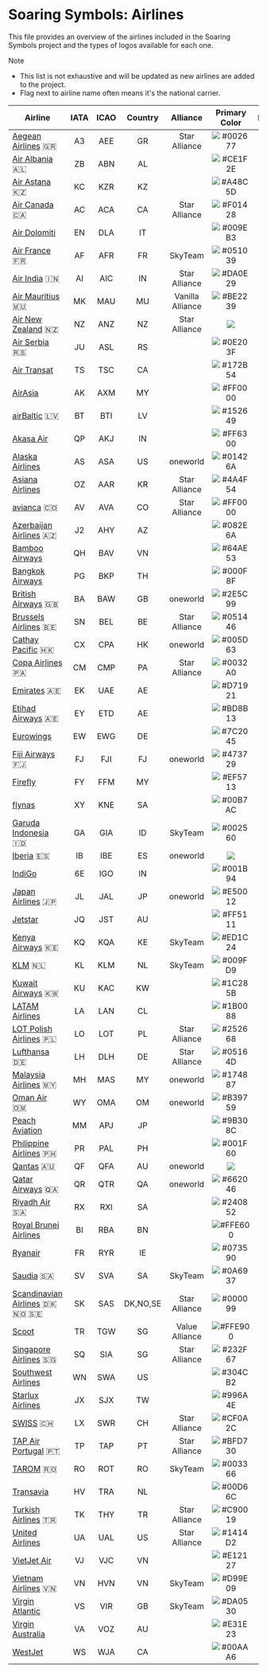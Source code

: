 # Soaring Symbols: Airlines

This file provides an overview of the airlines included in the Soaring Symbols project and the types of logos available for each one.

> [!NOTE]
>
> * This list is not exhaustive and will be updated as new airlines are added to the project.
> * Flag next to airline name often means it's the national carrier.

| Airline | IATA | ICAO | Country | Alliance | Primary Color | Icon | Mono Icon | Logo | Mono Logo |
|---|:---:|:---:|:---:|:---:|:---:|:---:|:---:|:---:|:---:|
| [Aegean Airlines](https://en.aegeanair.com) 🇬🇷 | A3 | AEE | GR | Star Alliance | ![#002677](https://place-hold.it/10x10/002677?text=) | ✓ | ✓ | ✓ | ✓ |
| [Air Albania](https://www.airalbania.com.al) 🇦🇱 | ZB | ABN | AL |  | ![#CE1F2E](https://place-hold.it/10x10/CE1F2E?text=) | ✓ | ✓ | ✓ | ✓ |
| [Air Astana](https://airastana.com) 🇰🇿 | KC | KZR | KZ |  | ![#A48C5D](https://place-hold.it/10x10/A48C5D?text=) | ✓ | ✓ |  |  |
| [Air Canada](https://www.aircanada.com) 🇨🇦 | AC | ACA | CA | Star Alliance | ![#F01428](https://place-hold.it/10x10/F01428?text=) | ✓ | ✓ | ✓ | ✓ |
| [Air Dolomiti](https://www.airdolomiti.eu) | EN | DLA | IT |  | ![#009EB3](https://place-hold.it/10x10/009EB3?text=) | ✓ | ✓ |  |  |
| [Air France](https://airfrance.com) 🇫🇷 | AF | AFR | FR | SkyTeam | ![#051039](https://place-hold.it/10x10/051039?text=) | ✓ | ✓ | ✓ | ✓ |
| [Air India](https://www.airindia.com) 🇮🇳 | AI | AIC | IN | Star Alliance | ![#DA0E29](https://place-hold.it/10x10/DA0E29?text=) | ✓ | ✓ | ✓ | ✓ |
| [Air Mauritius](https://www.airmauritius.com) 🇲🇺 | MK | MAU | MU | Vanilla Alliance | ![#BE2239](https://place-hold.it/10x10/BE2239?text=) | ✓ | ✓ | ✓ | ✓ |
| [Air New Zealand](https://www.airnewzealand.co.nz) 🇳🇿 | NZ | ANZ | NZ | Star Alliance | ![](https://place-hold.it/10x10/?text=) | ✓ | ✓ | ✓ | ✓ |
| [Air Serbia](https://www.airserbia.com) 🇷🇸 | JU | ASL | RS |  | ![#0E203F](https://place-hold.it/10x10/0E203F?text=) | ✓ | ✓ | ✓ | ✓ |
| [Air Transat](https://airtransat.com) | TS | TSC | CA |  | ![#172B54](https://place-hold.it/10x10/172B54?text=) | ✓ | ✓ | ✓ | ✓ |
| [AirAsia](https://www.airasia.com) | AK | AXM | MY |  | ![#FF0000](https://place-hold.it/10x10/FF0000?text=) |  |  | ✓ | ✓ |
| [airBaltic](https://www.airbaltic.com) 🇱🇻 | BT | BTI | LV |  | ![#152649](https://place-hold.it/10x10/152649?text=) |  |  | ✓ | ✓ |
| [Akasa Air](https://www.akasaair.com) | QP | AKJ | IN |  | ![#FF6300](https://place-hold.it/10x10/FF6300?text=) | ✓ | ✓ | ✓ | ✓ |
| [Alaska Airlines](https://www.alaskaair.com) | AS | ASA | US | oneworld | ![#01426A](https://place-hold.it/10x10/01426A?text=) |  |  | ✓ | ✓ |
| [Asiana Airlines](https://flyasiana.com) | OZ | AAR | KR | Star Alliance | ![#4A4F54](https://place-hold.it/10x10/4A4F54?text=) | ✓ | ✓ | ✓ | ✓ |
| [avianca](https://www.avianca.com) 🇨🇴 | AV | AVA | CO | Star Alliance | ![#FF0000](https://place-hold.it/10x10/FF0000?text=) | ✓ | ✓ | ✓ | ✓ |
| [Azerbaijan Airlines](https://azal.az) 🇦🇿 | J2 | AHY | AZ |  | ![#082E6A](https://place-hold.it/10x10/082E6A?text=) | ✓ | ✓ | ✓ | ✓ |
| [Bamboo Airways](https://www.bambooairways.com) | QH | BAV | VN |  | ![#64AE53](https://place-hold.it/10x10/64AE53?text=) | ✓ |  | ✓ |  |
| [Bangkok Airways](https://www.bangkokair.com) | PG | BKP | TH |  | ![#000F8F](https://place-hold.it/10x10/000F8F?text=) | ✓ | ✓ | ✓ | ✓ |
| [British Airways](https://www.britishairways.com) 🇬🇧 | BA | BAW | GB | oneworld | ![#2E5C99](https://place-hold.it/10x10/2E5C99?text=) | ✓ | ✓ | ✓ | ✓ |
| [Brussels Airlines](https://www.brusselsairlines.com) 🇧🇪 | SN | BEL | BE | Star Alliance | ![#051446](https://place-hold.it/10x10/051446?text=) | ✓ | ✓ | ✓ | ✓ |
| [Cathay Pacific](https://www.cathaypacific.com) 🇭🇰 | CX | CPA | HK | oneworld | ![#005D63](https://place-hold.it/10x10/005D63?text=) | ✓ | ✓ | ✓ | ✓ |
| [Copa Airlines](https://www.copaair.com) 🇵🇦 | CM | CMP | PA | Star Alliance | ![#0032A0](https://place-hold.it/10x10/0032A0?text=) | ✓ | ✓ | ✓ | ✓ |
| [Emirates](https://www.emirates.com) 🇦🇪 | EK | UAE | AE |  | ![#D71921](https://place-hold.it/10x10/D71921?text=) | ✓ | ✓ | ✓ | ✓ |
| [Etihad Airways](https://www.etihad.com) 🇦🇪 | EY | ETD | AE |  | ![#BD8B13](https://place-hold.it/10x10/BD8B13?text=) |  |  | ✓ | ✓ |
| [Eurowings](https://www.eurowings.com) | EW | EWG | DE |  | ![#7C2045](https://place-hold.it/10x10/7C2045?text=) | ✓ | ✓ | ✓ | ✓ |
| [Fiji Airways](https://www.fijiairways.com) 🇫🇯 | FJ | FJI | FJ | oneworld | ![#473729](https://place-hold.it/10x10/473729?text=) | ✓ | ✓ |  |  |
| [Firefly](https://www.fireflyz.com.my) | FY | FFM | MY |  | ![#EF5713](https://place-hold.it/10x10/EF5713?text=) | ✓ | ✓ | ✓ | ✓ |
| [flynas](https://www.flynas.com) | XY | KNE | SA |  | ![#00B7AC](https://place-hold.it/10x10/00B7AC?text=) |  |  | ✓ | ✓ |
| [Garuda Indonesia](https://www.garuda-indonesia.com) 🇮🇩 | GA | GIA | ID | SkyTeam | ![#002560](https://place-hold.it/10x10/002560?text=) | ✓ | ✓ | ✓ | ✓ |
| [Iberia](https://www.iberia.com) 🇪🇸 | IB | IBE | ES | oneworld | ![](https://place-hold.it/10x10/?text=) | ✓ | ✓ | ✓ | ✓ |
| [IndiGo](https://www.goindigo.in) | 6E | IGO | IN |  | ![#001B94](https://place-hold.it/10x10/001B94?text=) | ✓ | ✓ | ✓ | ✓ |
| [Japan Airlines](https://www.jal.co.jp) 🇯🇵 | JL | JAL | JP | oneworld | ![#E50012](https://place-hold.it/10x10/E50012?text=) | ✓ | ✓ | ✓ | ✓ |
| [Jetstar](https://www.jetstar.com) | JQ | JST | AU |  | ![#FF5111](https://place-hold.it/10x10/FF5111?text=) | ✓ | ✓ | ✓ | ✓ |
| [Kenya Airways](https://www.kenya-airways.com) 🇰🇪 | KQ | KQA | KE | SkyTeam | ![#ED1C24](https://place-hold.it/10x10/ED1C24?text=) | ✓ | ✓ | ✓ | ✓ |
| [KLM](https://www.klm.com) 🇳🇱 | KL | KLM | NL | SkyTeam | ![#009FD9](https://place-hold.it/10x10/009FD9?text=) | ✓ | ✓ | ✓ | ✓ |
| [Kuwait Airways](https://www.kuwaitairways.com) 🇰🇼 | KU | KAC | KW |  | ![#1C285B](https://place-hold.it/10x10/1C285B?text=) | ✓ | ✓ | ✓ | ✓ |
| [LATAM Airlines](https://www.latamairlines.com) | LA | LAN | CL |  | ![#1B0088](https://place-hold.it/10x10/1B0088?text=) | ✓ | ✓ | ✓ | ✓ |
| [LOT Polish Airlines](https://www.lot.com) 🇵🇱 | LO | LOT | PL | Star Alliance | ![#252668](https://place-hold.it/10x10/252668?text=) | ✓ | ✓ | ✓ | ✓ |
| [Lufthansa](https://www.lufthansa.com) 🇩🇪 | LH | DLH | DE | Star Alliance | ![#05164D](https://place-hold.it/10x10/05164D?text=) | ✓ | ✓ | ✓ | ✓ |
| [Malaysia Airlines](https://www.malaysiaairlines.com) 🇲🇾 | MH | MAS | MY | oneworld | ![#174887](https://place-hold.it/10x10/174887?text=) | ✓ | ✓ | ✓ | ✓ |
| [Oman Air](https://www.omanair.com) 🇴🇲 | WY | OMA | OM | oneworld | ![#B39759](https://place-hold.it/10x10/B39759?text=) | ✓ | ✓ | ✓ | ✓ |
| [Peach Aviation](https://www.flypeach.com) | MM | APJ | JP |  | ![#9B308C](https://place-hold.it/10x10/9B308C?text=) |  |  | ✓ | ✓ |
| [Philippine Airlines](https://www.philippineairlines.com) 🇵🇭 | PR | PAL | PH |  | ![#001F60](https://place-hold.it/10x10/001F60?text=) | ✓ | ✓ | ✓ | ✓ |
| [Qantas](https://www.qantas.com) 🇦🇺 | QF | QFA | AU | oneworld | ![](https://place-hold.it/10x10/?text=) |  | ✓ |  | ✓ |
| [Qatar Airways](https://www.qatarairways.com) 🇶🇦 | QR | QTR | QA | oneworld | ![#662046](https://place-hold.it/10x10/662046?text=) | ✓ | ✓ | ✓ | ✓ |
| [Riyadh Air](https://www.riyadhair.com) 🇸🇦 | RX | RXI | SA |  | ![#240852](https://place-hold.it/10x10/240852?text=) | ✓ | ✓ | ✓ | ✓ |
| [Royal Brunei Airlines](https://www.flyroyalbrunei.com) | BI | RBA | BN |  | ![#FFE600](https://place-hold.it/10x10/FFE600?text=) |  |  | ✓ |  |
| [Ryanair](https://www.ryanair.com) | FR | RYR | IE |  | ![#073590](https://place-hold.it/10x10/073590?text=) | ✓ | ✓ | ✓ | ✓ |
| [Saudia](https://www.saudia.com) 🇸🇦 | SV | SVA | SA | SkyTeam | ![#0A6937](https://place-hold.it/10x10/0A6937?text=) | ✓ | ✓ |  |  |
| [Scandinavian Airlines](https://www.flysas.com) 🇩🇰 🇳🇴 🇸🇪 | SK | SAS | DK,NO,SE | Star Alliance | ![#000099](https://place-hold.it/10x10/000099?text=) |  |  | ✓ | ✓ |
| [Scoot](https://www.flyscoot.com) | TR | TGW | SG | Value Alliance | ![#FFE900](https://place-hold.it/10x10/FFE900?text=) | ✓ |  | ✓ |  |
| [Singapore Airlines](https://www.singaporeair.com) 🇸🇬 | SQ | SIA | SG | Star Alliance | ![#232F67](https://place-hold.it/10x10/232F67?text=) | ✓ | ✓ | ✓ | ✓ |
| [Southwest Airlines](https://www.southwest.com) | WN | SWA | US |  | ![#304CB2](https://place-hold.it/10x10/304CB2?text=) | ✓ |  | ✓ |  |
| [Starlux Airlines](https://www.starlux-airlines.com) | JX | SJX | TW |  | ![#996A4E](https://place-hold.it/10x10/996A4E?text=) | ✓ | ✓ | ✓ | ✓ |
| [SWISS](https://www.swiss.com) 🇨🇭 | LX | SWR | CH | Star Alliance | ![#CF0A2C](https://place-hold.it/10x10/CF0A2C?text=) | ✓ | ✓ | ✓ | ✓ |
| [TAP Air Portugal](https://www.tapairportugal.com) 🇵🇹 | TP | TAP | PT | Star Alliance | ![#BFD730](https://place-hold.it/10x10/BFD730?text=) | ✓ |  | ✓ |  |
| [TAROM](https://www.tarom.ro) 🇷🇴 | RO | ROT | RO | SkyTeam | ![#003366](https://place-hold.it/10x10/003366?text=) | ✓ | ✓ | ✓ | ✓ |
| [Transavia](https://www.transavia.com) | HV | TRA | NL |  | ![#00D66C](https://place-hold.it/10x10/00D66C?text=) | ✓ | ✓ | ✓ | ✓ |
| [Turkish Airlines](https://www.turkishairlines.com) 🇹🇷 | TK | THY | TR | Star Alliance | ![#C90019](https://place-hold.it/10x10/C90019?text=) | ✓ | ✓ | ✓ | ✓ |
| [United Airlines](https://www.united.com) | UA | UAL | US | Star Alliance | ![#1414D2](https://place-hold.it/10x10/1414D2?text=) | ✓ | ✓ | ✓ | ✓ |
| [VietJet Air](https://www.vietjetair.com) | VJ | VJC | VN |  | ![#E12127](https://place-hold.it/10x10/E12127?text=) |  |  | ✓ | ✓ |
| [Vietnam Airlines](https://www.vietnamairlines.com) 🇻🇳 | VN | HVN | VN | SkyTeam | ![#D99E09](https://place-hold.it/10x10/D99E09?text=) | ✓ | ✓ | ✓ | ✓ |
| [Virgin Atlantic](https://www.virginatlantic.com) | VS | VIR | GB | SkyTeam | ![#DA0530](https://place-hold.it/10x10/DA0530?text=) | ✓ | ✓ | ✓ | ✓ |
| [Virgin Australia](https://www.virginaustralia.com) | VA | VOZ | AU |  | ![#E31E23](https://place-hold.it/10x10/E31E23?text=) | ✓ | ✓ | ✓ | ✓ |
| [WestJet](https://www.westjet.com) | WS | WJA | CA |  | ![#00AAA6](https://place-hold.it/10x10/00AAA6?text=) | ✓ | ✓ | ✓ | ✓ |

